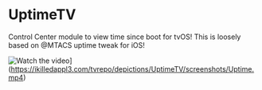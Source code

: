 # UptimeTV
Control Center module to view time since boot for tvOS!
This is loosely based on @MTACS uptime tweak for iOS!

![Watch the video](https://ikilledappl3.com/tvrepo/depictions/UptimeTV/screenshots/screenshot.png)](https://ikilledappl3.com/tvrepo/depictions/UptimeTV/screenshots/Uptime.mp4)
